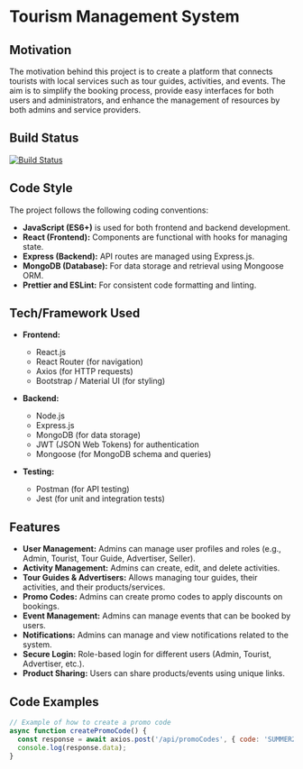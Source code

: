 # Tourism Management System

## Motivation

The motivation behind this project is to create a platform that connects tourists with local services such as tour guides, activities, and events. The aim is to simplify the booking process, provide easy interfaces for both users and administrators, and enhance the management of resources by both admins and service providers.

## Build Status

[![Build Status](https://img.shields.io/badge/build-passing-brightgreen)](https://example.com)

## Code Style

The project follows the following coding conventions:
- **JavaScript (ES6+)** is used for both frontend and backend development.
- **React (Frontend):** Components are functional with hooks for managing state.
- **Express (Backend):** API routes are managed using Express.js.
- **MongoDB (Database):** For data storage and retrieval using Mongoose ORM.
- **Prettier and ESLint:** For consistent code formatting and linting.

## Tech/Framework Used

- **Frontend:**
  - React.js
  - React Router (for navigation)
  - Axios (for HTTP requests)
  - Bootstrap / Material UI (for styling)

- **Backend:**
  - Node.js
  - Express.js
  - MongoDB (for data storage)
  - JWT (JSON Web Tokens) for authentication
  - Mongoose (for MongoDB schema and queries)

- **Testing:**
  - Postman (for API testing)
  - Jest (for unit and integration tests)

## Features

- **User Management:** Admins can manage user profiles and roles (e.g., Admin, Tourist, Tour Guide, Advertiser, Seller).
- **Activity Management:** Admins can create, edit, and delete activities.
- **Tour Guides & Advertisers:** Allows managing tour guides, their activities, and their products/services.
- **Promo Codes:** Admins can create promo codes to apply discounts on bookings.
- **Event Management:** Admins can manage events that can be booked by users.
- **Notifications:** Admins can manage and view notifications related to the system.
- **Secure Login:** Role-based login for different users (Admin, Tourist, Advertiser, etc.).
- **Product Sharing:** Users can share products/events using unique links.

## Code Examples

```javascript
// Example of how to create a promo code
async function createPromoCode() {
  const response = await axios.post('/api/promoCodes', { code: 'SUMMER2024', usageLimit: 100 });
  console.log(response.data);
}
